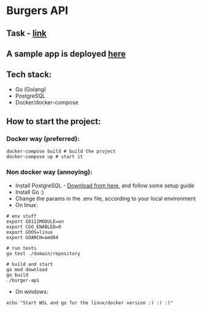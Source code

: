 # Burgers API

## Task - <a href='https://www.notion.so/Backend-Dev-Task-3eaa4227e5c144c582743d40b372cbf3'>link</a>

## A sample app is deployed <a href=''>here</a>

## Tech stack:
- Go (Golang)
- PostgreSQL
- Docker/docker-compose

## How to start the project:

### Docker way  (preferred):
```shell
docker-compose build # build the project
docker-compose up # start it
```

### Non docker way (annoying):
- Install PostgreSQL - <a href='https://www.postgresql.org/download/'>Download from here</a>, and follow some setup guide
- Install Go :)
- Change the params in the .env file, according to your local environment
- On linux:
```shell
# env stuff
export GO111MODULE=on
export CGO_ENABLED=0
export GOOS=linux
export GOARCH=amd64

# run tests
go test ./domain/repository

# build and start
go mod download
go build
./burger-api
```

- On windows:
```shell
echo "Start WSL and go for the linux/docker version :) :) :)"
```

